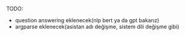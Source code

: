 TODO:

-   question answering eklenecek(nlp bert ya da gpt bakarız)
-   argparse eklenecek(asistan adı değişme, sistem dili değişme gibi)

